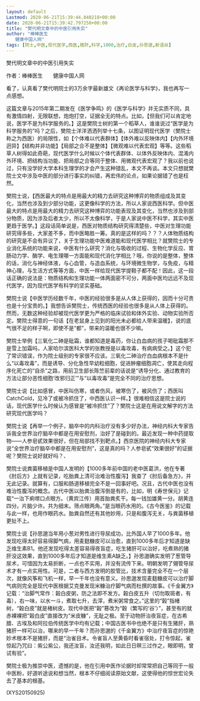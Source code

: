 ```yaml
---
layout: default
Lastmod: 2020-06-21T15:39:44.840218+00:00
date: 2020-06-21T15:39:42.797250+00:00
title: "樊代明文章中的中医引用失实"
author: "棒棒医生
　　健康中国人网"
tags: [院士,中医,现代医学,西医,猪肝,科学,1000,治疗,白皮,孙思邈,新语丝]
---
```


樊代明文章中的中医引用失实

作者：棒棒医生　　健康中国人网

看了，认真看了樊代明院士的3万余字最新雄文《再论医学与科学》，我也再写一点感想。

这篇文章与2015年第二期发在《医学争鸣》的《医学与科学》并无实质不同，具有激情四射，无限联想，炮炮打空，证据全无的特点。比如，【但我们可以肯定地说，医学不是为科学服务的。】这是樊院士树的第一个稻草人，谁谁说过“医学是为科学服务的”吗？之后，樊院士洋洋洒洒列举十七条，以图证明现代医学（樊院士称之为西医）的局限性，如【个体难以代表群体】【体外难以反映体内】【内外环境迥异】【结构并非功能】【局部之合不是整体】【微观难以代表宏观】等等。这些稻草人树得如此奇葩，现代医学什么时候以个体代表群体、以体外反映体内、混淆内外环境、把结构当功能、把局部之合等同于整体、用微观代表宏观了？我以前也说过，只有没学好大学本科生理学的才会产生这种错乱，本文不再谈。本文只想就樊院士文中涉及中医的部分进行事实的纠错，再宏伟的论点，如果论据错了也是枉然。

樊院士说，【西医最大的特点是用最大的精力去研究这种博弈的物质组成及其变化，当然也涉及到少部分功能，这更像科学的方法，所以人家说西医科学。但中医最大的特点是用最大的精力去研究这种博弈的功能表现及其变化，当然也涉及到部分物质，因为涉及后者太少，所以不太像科学，于是人家说中医不科学，其实中医更趋于医学。】这段话简单说是，西医对物质结构研究得清楚些，中医对生理功能研究得多些，大家差不多，而中医略胜一筹。真的是这样的吗？？？人体物质结构的研究是不会有异议了，关于生理功能中医难道能和现代医学相比？就樊院士的专业消化系统的功能来说，中医有什么研究？消化与吸收的过程、生物化学反应、胃肠动力学、酶学、电生理哪一方面能和现代消化学相比？哦，你说的是整体，整体的话，消化与神经体液，与心血管，与造血系统，与环境微生物学，与免疫，与精神心理，与生活方式等等方面，中医一样给现代医学提鞋子都不配！因此，这一段话正确的说法是：物质结构和生理功能一体两面密不可分，两面中医均远远不及现代医学，因为现代医学有科学的坚实基础。

樊院士说【中医学历经数千年，中医的经验很多是从人体上获得的，因而十分可贵也是十分宝贵的。】我想告诉樊院士，传统西医的经验也很多是从人体上获得的。然而，无数这种经验却被现代医学更为严格的临床试验和体外实验、动物实验所否定。樊院士得意的一句话【在老鼠身上见到的阳光未必都给人带来温暖】，说的底气很不足的样子啊，即使不是“都”，带来的温暖也很不少嘛。

樊院士举例【三氧化二砷是砒霜，谁都知道是毒药，你让白血病的孩子喝砒霜那不是雪上加霜吗，人家哈尔滨医科大学的张教授是以毒攻毒，有病病受之。】这个犯了常识错误，作为院士级别的专家很不应该。三氧化二砷治疗白血病根本不是什么“以毒攻毒”，而是诱导、分化急性早幼粒细胞，促进肿瘤细胞凋亡，使其走向程序化死亡的“自杀”之路，用前卫生部长陈竺前辈的话说是“诱导分化、通过教育的方法让部分恶性细胞‘改邪归正’”与“以毒攻毒”是完全不同的治疗思想。

樊院士说【比如感冒，中医叫伤寒，或者伤风，被寒伤了，被风伤了；西医叫CatchCold，见冷了或被冷抓住了，中西医认识一样。】很难相信这是院士说的话，现代医学什么时候认为感冒是“被冷抓住”了？樊院士这是在用说文解字的方法研究现代医学吗？

樊院士说【再举一个例子，脑卒中的内科治疗没有多少好办法，神经内科大专家告诉我全世界治疗脑卒中都是在用安慰剂，治好了是碰到的。最近发现一种中药提取物——人参皂甙效果很好，但在局部找不到靶点。】西京医院的神经内科大专家说“全世界治疗脑卒中都是在用安慰剂”，这是真的吗？人参皂甙“效果很好”的证据呢？樊院士说好就好吗？、

樊院士说粪菌移植是中国人发明的【1000多年前中国的老中医葛洪，他在专著《肘后方》上就有记录，吃胎粪上清可治难治性腹泻】我查了《肘后备急方》，并无此记录。就算有，口服和肠道移植完全不是一回事好吧。况且，古代中医也没有难治性腹泻的概念。古代中医以胎粪治腹泻倒是有的，比如，明《寿世保元》记载“一治下痢噤口点眼方。（黄宾江传）用首胎粪炙干。每一钱加雄黄一分。胡黄连四分。片脑少许。共为细末。筛点眼两角。”是当眼药水用的。《古今医鉴》的记载与此一样，也用作眼药水。胎粪自然还有其他妙用，只是和腹泻无关，与粪菌移植更扯不上。

樊院士说【孙思邈当年用小葱对男性进行导尿成功，比外国人早了1000多年。他发现吃得太好容易得脚气病，用麦麸糠皮可以治愈，直到1000多年后才知道是缺乏维生素B1。他还发现吃得太差容易得夜盲症，吃生猪肝可以治好，吃煮熟的猪肝没这效果，直到1000多年后才知道是维生素A缺乏。】孙思邈确实发明了葱管导尿术，可惜因为太易折断，一点也不实用，并没有流传下来。明朝发明了翎管导尿术才有一点实用性。可是，二者与西方发明的胶管比，技术含量完全不在一个层次，就像风筝和飞机一样，早一千年也没有意义。孙思邈发现麦麸糠皮可以治疗脚气病则完全是现代中医根据艾克曼发现米糠治疗脚气病而杜撰的故事。《千金翼方》记载：“治脚气常作：榖白皮粥，防之法即不发方。榖白皮五升（切勿取斑者，有毒），右一味，以水一斗，煮取七升，去滓，煮米粥常食之。”这里的“榖”指楮树，“榖白皮”就是楮树皮。现代中医把“榖”篡改为“穀（繁写的‘谷’）”，甚至有的就赤裸裸把“榖白皮”直接改为“米皮糠”，无耻之极。至于动物肝治夜盲症，在古希腊、古埃及和阿拉伯传统医学中均有记载；中国古医书中也绝不是只有生猪肝，熟猪肝一样可以治，哪来的早一千年？而孙思邈的《千金翼方》中治疗夜盲症的惊艳妙术根本不是猪肝，而是“治雀目术。令雀盲人至黄昏时看雀宿处，打令惊起，雀惊起乃咒曰：紫公紫公，我还汝盲，汝还我明，如此日日暝三过作之，眼即明，曾试有验”。

樊院士极为推崇中医，遗憾的是，他在引用中医作论据时却常常把自己等同于一般中医粉，好道听途说和想当然，根本不仔细阅读原始文献，这使得他的惊世宏论失去了基本的根基。

(XYS20150925)

